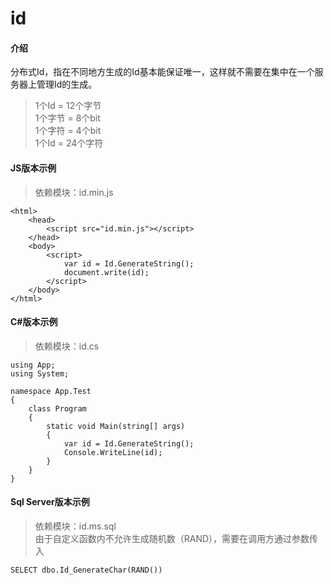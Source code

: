 # id

#### 介绍
分布式Id，指在不同地方生成的Id基本能保证唯一，这样就不需要在集中在一个服务器上管理Id的生成。<br>
> 1个Id = 12个字节<br>
> 1个字节 = 8个bit<br>
> 1个字符 = 4个bit<br>
> 1个Id = 24个字符

#### JS版本示例

> 依赖模块：id.min.js

```
<html>
    <head>
        <script src="id.min.js"></script>
    </head>
    <body>
        <script>
            var id = Id.GenerateString();
            document.write(id);
        </script>
    </body>
</html>
```

#### C#版本示例

> 依赖模块：id.cs

```
using App;
using System;

namespace App.Test
{
    class Program
    {
        static void Main(string[] args)
        {
            var id = Id.GenerateString();
            Console.WriteLine(id);
        }
    }
}

```

#### Sql Server版本示例

> 依赖模块：id.ms.sql<br>
> 由于自定义函数内不允许生成随机数（RAND），需要在调用方通过参数传入

```
SELECT dbo.Id_GenerateChar(RAND())
```

